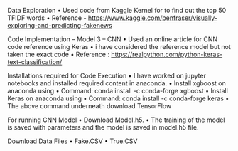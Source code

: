 Data Exploration
• Used code from Kaggle Kernel for to find out the top 50 TFIDF words
• Reference - https://www.kaggle.com/benfraser/visually-exploring-and-predicting-fakenews

Code Implementation – Model 3 – CNN
• Used an online article for CNN code reference using Keras
• i have considered the reference model but not taken the exact code 
• Reference : https://realpython.com/python-keras-text-classification/

Installations required for Code Execution
• I have worked on jupyter notebooks and installed required content in anaconda.
• Install xgboost on anaconda using
• Command: conda install -c conda-forge xgboost
• Install Keras on anaconda using
• Command: conda install -c conda-forge keras
• The above command underneath download TensorFlow

For running CNN Model
• Download Model.h5.
• The training of the model is saved with parameters and the model is saved in model.h5
file.

Download Data Files
• Fake.CSV
• True.CSV
